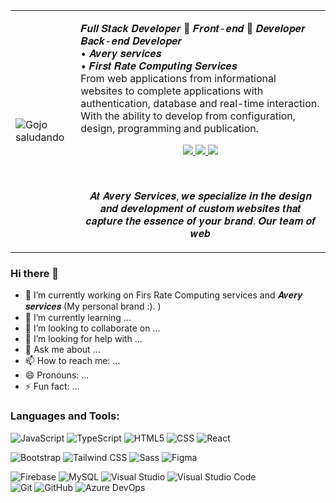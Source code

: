 <table border="0">
	<tr>
		<td>
		<img alt="Gojo saludando" src="https://i.postimg.cc/Px9tTsw5/gojo.gif" />
	</td>
	<td>
			<p> 𝑭𝒖𝒍𝒍 𝑺𝒕𝒂𝒄𝒌  𝑫𝒆𝒗𝒆𝒍𝒐𝒑𝒆𝒓 💙 𝑭𝒓𝒐𝒏𝒕-𝒆𝒏𝒅 💙 𝑫𝒆𝒗𝒆𝒍𝒐𝒑𝒆𝒓 𝑩𝒂𝒄𝒌-𝒆𝒏𝒅 𝑫𝒆𝒗𝒆𝒍𝒐𝒑𝒆𝒓 <br> • 𝑨𝒗𝒆𝒓𝒚 𝒔𝒆𝒓𝒗𝒊𝒄𝒆𝒔 </br> • 𝑭𝒊𝒓𝒔𝒕 𝑹𝒂𝒕𝒆 𝑪𝒐𝒎𝒑𝒖𝒕𝒊𝒏𝒈 𝑺𝒆𝒓𝒗𝒊𝒄𝒆𝒔 </br>From web applications from informational websites to complete applications with authentication, database and real-time interaction. With the ability to develop from configuration, design, programming and publication.  </p>
		<p align="center"> <a href="https://twitter.com"> <img src="https://img.icons8.com/fluent/35/000000/twitter.png" /> </a> <a href="https://www.linkedin.com/in/averyservices/"> <img src="https://img.icons8.com/color/35/000000/linkedin.png" /> </a> <a href="https://www.instagram.com/avery.services/"> <img src="https://img.icons8.com/fluent/35/000000/instagram-new.png" /> </a>
</p>
        </br>
   <p align="center"> 𝑨𝒕 𝑨𝒗𝒆𝒓𝒚 𝑺𝒆𝒓𝒗𝒊𝒄𝒆𝒔, 𝒘𝒆 𝒔𝒑𝒆𝒄𝒊𝒂𝒍𝒊𝒛𝒆 𝒊𝒏 𝒕𝒉𝒆 𝒅𝒆𝒔𝒊𝒈𝒏 𝒂𝒏𝒅 𝒅𝒆𝒗𝒆𝒍𝒐𝒑𝒎𝒆𝒏𝒕 𝒐𝒇 𝒄𝒖𝒔𝒕𝒐𝒎 𝒘𝒆𝒃𝒔𝒊𝒕𝒆𝒔 𝒕𝒉𝒂𝒕 𝒄𝒂𝒑𝒕𝒖𝒓𝒆 𝒕𝒉𝒆 𝒆𝒔𝒔𝒆𝒏𝒄𝒆 𝒐𝒇 𝒚𝒐𝒖𝒓 𝒃𝒓𝒂𝒏𝒅. 𝑶𝒖𝒓 𝒕𝒆𝒂𝒎 𝒐𝒇 𝒘𝒆𝒃 </p>
        
</td>
   </tr>
</table>

### Hi there 👋

- 🔭 I’m currently working on Firs Rate Computing services and 𝑨𝒗𝒆𝒓𝒚 𝒔𝒆𝒓𝒗𝒊𝒄𝒆𝒔 (My personal brand :). )
- 🌱 I’m currently learning ...
- 👯 I’m looking to collaborate on ...
- 🤔 I’m looking for help with ...
- 💬 Ask me about ...
- 📫 How to reach me: ...
- 😄 Pronouns: ...
- ⚡ Fun fact: ...


### Languages and Tools:

![JavaScript](https://img.shields.io/static/v1?style=for-the-badge&message=JavaScript&color=222222&logo=JavaScript&logoColor=ECD53F&label=)
![TypeScript](https://img.shields.io/static/v1?style=for-the-badge&message=TypeScript&color=0094F5&logo=TypeScript&logoColor=FFFFFF&label=)
![HTML5](https://img.shields.io/static/v1?style=for-the-badge&message=HTML5&color=F46D01&logo=HTML5&logoColor=FFFFFF&label=)
![CSS](https://img.shields.io/static/v1?style=for-the-badge&message=CSS3&color=0099E5&logo=CSS3&logoColor=FFFFFF&label=)
![React](https://img.shields.io/static/v1?style=for-the-badge&message=React&color=222222&logo=React&logoColor=00B9FF&label=)
<br />

![Bootstrap](https://img.shields.io/static/v1?style=for-the-badge&message=Bootstrap&color=7952B3&logo=Bootstrap&logoColor=FFFFFF&label=)
![Tailwind CSS](https://img.shields.io/static/v1?style=for-the-badge&message=Tailwind+CSS&color=222222&logo=Tailwind+CSS&logoColor=06B6D4&label=)
![Sass](https://img.shields.io/static/v1?style=for-the-badge&message=Sass&color=CC6699&logo=Sass&logoColor=FFFFFF&label=)
![Figma](https://img.shields.io/static/v1?style=for-the-badge&message=Figma&color=F24E1E&logo=Figma&logoColor=FFFFFF&label=)
<br />

![Firebase](https://img.shields.io/static/v1?style=for-the-badge&message=Firebase&color=222222&logo=Firebase&logoColor=FFCA28&label=)
![MySQL](https://img.shields.io/static/v1?style=for-the-badge&message=MySQL&color=4479A1&logo=MySQL&logoColor=FFFFFF&label=)
![Visual Studio](https://img.shields.io/static/v1?style=for-the-badge&message=Visual+Studio&color=5C2D91&logo=Visual+Studio&logoColor=FFFFFF&label=)
![Visual Studio Code](https://img.shields.io/static/v1?style=for-the-badge&message=Visual+Studio+Code&color=007ACC&logo=Visual+Studio+Code&logoColor=FFFFFF&label=)
<br />
![Git](https://img.shields.io/static/v1?style=for-the-badge&message=Git&color=F05032&logo=Git&logoColor=FFFFFF&label=)
![GitHub](https://img.shields.io/static/v1?style=for-the-badge&message=GitHub&color=181717&logo=GitHub&logoColor=FFFFFF&label=)
![Azure DevOps](https://img.shields.io/static/v1?style=for-the-badge&message=Azure+DevOps&color=0078D7&logo=Azure+DevOps&logoColor=FFFFFF&label=)
